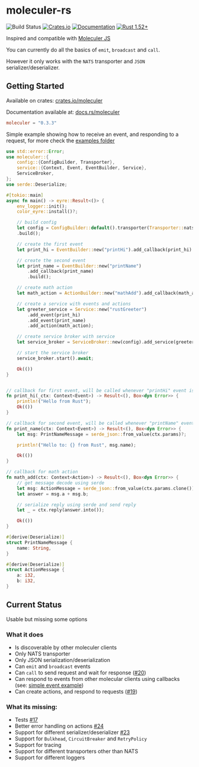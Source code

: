 # moleculer-rs

![Build Status](https://github.com/primcloud/moleculer-rs/workflows/Rust/badge.svg)
[![Crates.io](https://img.shields.io/crates/v/moleculer.svg)](https://crates.io/crates/moleculer)
[![Documentation](https://docs.rs/moleculer/badge.svg)](https://docs.rs/moleculer)
[![Rust 1.52+](https://img.shields.io/badge/rust-1.52+-orange.svg)](https://www.rust-lang.org)

Inspired and compatible with [Moleculer JS](https://github.com/moleculerjs/moleculer)

You can currently do all the basics of `emit`, `broadcast` and `call`.

However it only works with the `NATS` transporter and `JSON` serializer/deserializer.

## Getting Started

Available on crates: [crates.io/moleculer](https://crates.io/crates/moleculer)

Documentation available at: [docs.rs/moleculer](https://docs.rs/moleculer/)

```toml
moleculer = "0.3.3"
```

Simple example showing how to receive an event, and responding to a request, for more check the [examples folder](https://github.com/primcloud/moleculer-rs/tree/master/examples)

```rust
use std::error::Error;
use moleculer::{
    config::{ConfigBuilder, Transporter},
    service::{Context, Event, EventBuilder, Service},
    ServiceBroker,
};
use serde::Deserialize;

#[tokio::main]
async fn main() -> eyre::Result<()> {
    env_logger::init();
    color_eyre::install()?;

    // build config
    let config = ConfigBuilder::default().transporter(Transporter::nats("nats://localhost:4222"))
    .build();

    // create the first event
    let print_hi = EventBuilder::new("printHi").add_callback(print_hi).build();

    // create the second event
    let print_name = EventBuilder::new("printName")
        .add_callback(print_name)
        .build();

    // create math action
    let math_action = ActionBuilder::new("mathAdd").add_callback(math_add).build();

    // create a service with events and actions
    let greeter_service = Service::new("rustGreeter")
        .add_event(print_hi)
        .add_event(print_name)
        .add_action(math_action);

    // create service broker with service
    let service_broker = ServiceBroker::new(config).add_service(greeter_service);

    // start the service broker
    service_broker.start().await;

    Ok(())
}


// callback for first event, will be called whenever "printHi" event is received
fn print_hi(_ctx: Context<Event>) -> Result<(), Box<dyn Error>> {
    println!("Hello from Rust");
    Ok(())
}

// callback for second event, will be called whenever "printName" event is received
fn print_name(ctx: Context<Event>) -> Result<(), Box<dyn Error>> {
    let msg: PrintNameMessage = serde_json::from_value(ctx.params)?;

    println!("Hello to: {} from Rust", msg.name);

    Ok(())
}

// callback for math action
fn math_add(ctx: Context<Action>) -> Result<(), Box<dyn Error>> {
    // get message decode using serde
    let msg: ActionMessage = serde_json::from_value(ctx.params.clone())?;
    let answer = msg.a + msg.b;

    // serialize reply using serde and send reply
    let _ = ctx.reply(answer.into());

    Ok(())
}

#[derive(Deserialize)]
struct PrintNameMessage {
    name: String,
}

#[derive(Deserialize)]
struct ActionMessage {
    a: i32,
    b: i32,
}
```

## Current Status

Usable but missing some options

### What it does

- Is discoverable by other moleculer clients
- Only NATS transporter
- Only JSON serialization/deserialization
- Can `emit` and `broadcast` events
- Can `call` to send request and wait for response ([#20](https://github.com/primcloud/moleculer-rs/pull/20))
- Can respond to events from other molecular clients using callbacks (see: [simple event example](https://github.com/primcloud/moleculer-rs/blob/master/examples/simple_event.rs))
- Can create actions, and respond to requests ([#19](https://github.com/primcloud/moleculer-rs/pull/19))

### What its missing:

- Tests [#17](https://github.com/primcloud/moleculer-rs/issues/17)
- Better error handling on actions [#24](https://github.com/primcloud/moleculer-rs/issues/24)
- Support for different serializer/deserializer [#23](https://github.com/primcloud/moleculer-rs/issues/23)
- Support for `Bulkhead`, `CircuitBreaker` and `RetryPolicy`
- Support for tracing
- Support for different transporters other than NATS
- Support for different loggers
